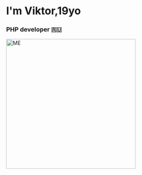 <h1>I'm Viktor,19yo</h1>
<h3>PHP developer 🇷🇺</h3>
<img src="https://sun9-73.userapi.com/impg/g36okuv21dR9khIu7LcC7Cl9jE2dq_s6yPuSJw/-FPHljT2ntE.jpg?size=1080x1080&quality=95&sign=b12a5eb8da40e1e700fe5f4d4a91b841&type=album" width="350" title="ME">

